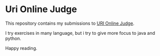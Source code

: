 # Uri Online Judge

This repository contains my submissions to [URI Online Judge](https://www.urionlinejudge.com.br/judge/es/profile/150783).

I try exercises in many language, but i try to give more focus to java and python.

Happy reading.

